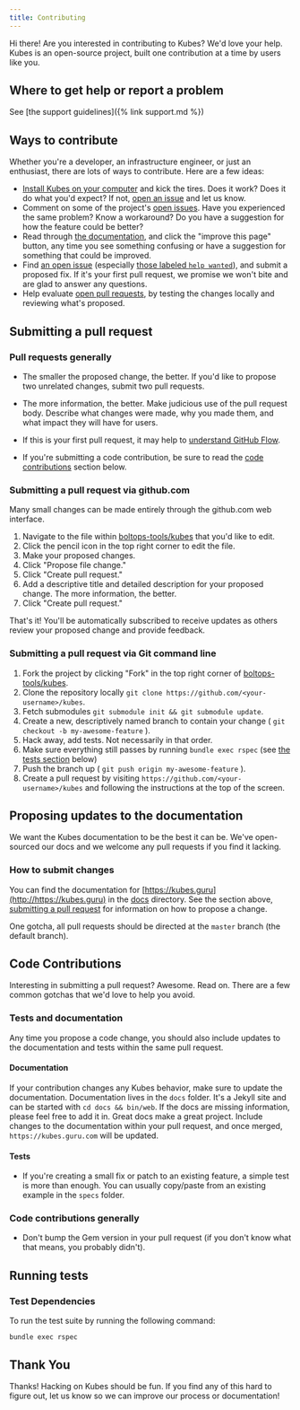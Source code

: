```yaml
---
title: Contributing
---
```


Hi there! Are you interested in contributing to Kubes? We'd love your help. Kubes is an open-source project, built one contribution at a time by users like you.

## Where to get help or report a problem

See [the support guidelines]({% link support.md %})

## Ways to contribute

Whether you're a developer, an infrastructure engineer, or just an enthusiast, there are lots of ways to contribute. Here are a few ideas:

* [Install Kubes on your computer](https://https://kubes.guru.com/docs/install/) and kick the tires. Does it work? Does it do what you'd expect? If not, [open an issue](https://github.com/boltops-tools/kubes/issues/new/choose) and let us know.
* Comment on some of the project's [open issues](https://github.com/boltops-tools/kubes/issues). Have you experienced the same problem? Know a workaround? Do you have a suggestion for how the feature could be better?
* Read through [the documentation](https://https://kubes.guru.com/docs/), and click the "improve this page" button, any time you see something confusing or have a suggestion for something that could be improved.
* Find [an open issue](https://github.com/boltops-tools/kubes/issues) (especially [those labeled `help wanted`](https://github.com/boltops-tools/kubes/issues?q=is%3Aissue+is%3Aopen+label%3A%22help+wanted%22)), and submit a proposed fix. If it's your first pull request, we promise we won't bite and are glad to answer any questions.
* Help evaluate [open pull requests](https://github.com/boltops-tools/kubes/pulls), by testing the changes locally and reviewing what's proposed.

## Submitting a pull request

### Pull requests generally

* The smaller the proposed change, the better. If you'd like to propose two unrelated changes, submit two pull requests.

* The more information, the better. Make judicious use of the pull request body. Describe what changes were made, why you made them, and what impact they will have for users.

* If this is your first pull request, it may help to [understand GitHub Flow](https://guides.github.com/introduction/flow/).

* If you're submitting a code contribution, be sure to read the [code contributions](#code-contributions) section below.

### Submitting a pull request via github.com

Many small changes can be made entirely through the github.com web interface.

1. Navigate to the file within [boltops-tools/kubes](https://github.com/boltops-tools/kubes) that you'd like to edit.
2. Click the pencil icon in the top right corner to edit the file.
3. Make your proposed changes.
4. Click "Propose file change."
5. Click "Create pull request."
6. Add a descriptive title and detailed description for your proposed change. The more information, the better.
7. Click "Create pull request."

That's it! You'll be automatically subscribed to receive updates as others review your proposed change and provide feedback.

### Submitting a pull request via Git command line

1. Fork the project by clicking "Fork" in the top right corner of [boltops-tools/kubes](https://github.com/boltops-tools/kubes).
2. Clone the repository locally `git clone https://github.com/<your-username>/kubes`.
3. Fetch submodules `git submodule init && git submodule update`.
4. Create a new, descriptively named branch to contain your change ( `git checkout -b my-awesome-feature` ).
5. Hack away, add tests. Not necessarily in that order.
6. Make sure everything still passes by running `bundle exec rspec` (see [the tests section](#running-tests-locally) below)
7. Push the branch up ( `git push origin my-awesome-feature` ).
8. Create a pull request by visiting `https://github.com/<your-username>/kubes` and following the instructions at the top of the screen.

## Proposing updates to the documentation

We want the Kubes documentation to be the best it can be. We've open-sourced our docs and we welcome any pull requests if you find it lacking.

### How to submit changes

You can find the documentation for [https://kubes.guru](http://https://kubes.guru) in the [docs](https://github.com/boltops-tools/kubes/tree/master/docs) directory. See the section above, [submitting a pull request](#submitting-a-pull-request) for information on how to propose a change.

One gotcha, all pull requests should be directed at the `master` branch (the default branch).

## Code Contributions

Interesting in submitting a pull request? Awesome. Read on. There are a few common gotchas that we'd love to help you avoid.

### Tests and documentation

Any time you propose a code change, you should also include updates to the documentation and tests within the same pull request.

#### Documentation

If your contribution changes any Kubes behavior, make sure to update the documentation. Documentation lives in the `docs` folder.  It's a Jekyll site and can be started with `cd docs && bin/web`. If the docs are missing information, please feel free to add it in. Great docs make a great project. Include changes to the documentation within your pull request, and once merged, `https://kubes.guru.com` will be updated.

#### Tests

* If you're creating a small fix or patch to an existing feature, a simple test is more than enough. You can usually copy/paste from an existing example in the `specs` folder.

### Code contributions generally

* Don't bump the Gem version in your pull request (if you don't know what that means, you probably didn't).

## Running tests

### Test Dependencies

To run the test suite by running the following command:

    bundle exec rspec

## Thank You

Thanks! Hacking on Kubes should be fun. If you find any of this hard to figure out, let us know so we can improve our process or documentation!